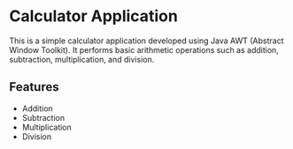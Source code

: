 # Calculator Application

This is a simple calculator application developed using Java AWT (Abstract Window Toolkit). 
It performs basic arithmetic operations such as addition, subtraction, multiplication, and division.

## Features

- Addition
- Subtraction
- Multiplication
- Division
